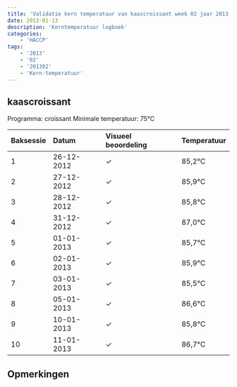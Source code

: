 ```yaml
---
title: 'Validatie kern temperatuur van kaascroissant week 02 jaar 2013'
date: 2013-01-13
description: 'Kerntemperatuur logboek'
categories:
    - 'HACCP'
tags:
    - '2013'
    - '02'
    - '201302'
    - 'Kern-temperatuur'
---
```


## kaascroissant

Programma: croissant
Minimale temperatuur: 75°C

| Baksessie | Datum | Visueel beoordeling | Temperatuur |
|:---|:---|:---|:---|
| 1 | 26-12-2012 | &check; | 85,2°C |
| 2 | 27-12-2012 | &check; | 85,9°C |
| 3 | 28-12-2012 | &check; | 85,8°C |
| 4 | 31-12-2012 | &check; | 87,0°C |
| 5 | 01-01-2013 | &check; | 85,7°C |
| 6 | 02-01-2013 | &check; | 85,9°C |
| 7 | 03-01-2013 | &check; | 85,5°C |
| 8 | 05-01-2013 | &check; | 86,6°C |
| 9 | 10-01-2013 | &check; | 85,8°C |
| 10 | 11-01-2013 | &check; | 86,7°C |

## Opmerkingen


